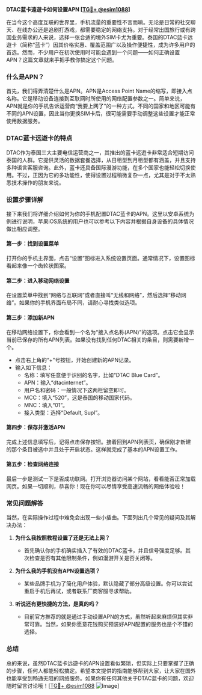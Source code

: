 **DTAC蓝卡遠遊卡如何设置APN [[TG💪+ @esim1088](https://t.me/s/esim1088)]**

在当今这个高度互联的世界里，手机流量的重要性不言而喻。无论是日常的社交聊天、在线办公还是追剧打游戏，都需要稳定的网络支持。对于经常出国旅行或有跨国业务需求的人来说，选择一张合适的境外SIM卡尤为重要。泰国的DTAC蓝卡远遊卡（简称“蓝卡”）因其价格实惠、覆盖范围广以及操作便捷性，成为许多用户的首选。然而，不少用户在初次使用时可能会遇到一个问题——如何正确设置APN？这篇文章就来手把手教你搞定这个问题。

### 什么是APN？

首先，我们得弄清楚什么是APN。APN是Access Point Name的缩写，即接入点名称。它是移动设备连接到互联网时所使用的网络配置参数之一。简单来说，APN就是你的手机告诉运营商“我要上网了”的一种方式。不同的国家和地区可能有不同的APN设置，因此当你更换SIM卡后，很可能需要手动调整这些设置才能正常使用数据服务。

### DTAC蓝卡远遊卡的特点

DTAC作为泰国三大主要电信运营商之一，其推出的蓝卡远遊卡非常适合短期访问泰国的人群。它提供灵活的数据套餐选择，从日租型到月租型都有涵盖，并且支持多种语言客服咨询。此外，蓝卡还具备国际漫游功能，在多个国家也能轻松切换使用。不过，正因为它的多功能性，使得设置过程稍微复杂一点，尤其是对于不太熟悉技术操作的朋友来说。

### 设置步骤详解

接下来我们将详细介绍如何为你的手机配置DTAC蓝卡的APN。这里以安卓系统为例进行说明，苹果iOS系统的用户也可以参考以下内容并根据自身设备的具体情况做出相应调整。

#### 第一步：找到设置菜单
打开你的手机主界面，点击“设置”图标进入系统设置页面。通常情况下，设置图标看起来像一个齿轮状图案。

#### 第二步：进入移动网络设置
在设置菜单中找到“网络与互联网”或者直接叫“无线和网络”，然后选择“移动网络”。如果你的手机界面布局不同，请耐心寻找类似选项。

#### 第三步：添加新APN
在移动网络设置下，你会看到一个名为“接入点名称(APN)”的选项。点击它会显示当前已保存的所有APN列表。如果没有找到任何DTAC相关的条目，则需要新增一个。

- 点击右上角的“+”号按钮，开始创建新的APN记录。
- 输入如下信息：
  - 名称：填写任意便于识别的名字，比如“DTAC Blue Card”。
  - APN：输入“dtacinternet”。
  - 用户名和密码：一般情况下这两栏留空即可。
  - MCC：填入“520”，这是泰国的移动国家代码。
  - MNC：填入“01”。
  - 接入类型：选择“Default, Supl”。

#### 第四步：保存并激活APN
完成上述信息填写后，记得点击保存按钮。接着回到APN列表页，确保刚才新建的那个条目被选中并且处于开启状态。这样就完成了基本的APN设置工作。

#### 第五步：检查网络连接
最后一步是测试一下是否成功联网。打开浏览器访问某个网站，看看能否正常加载网页。如果一切顺利，恭喜你！现在你可以尽情享受高速流畅的网络体验啦！

### 常见问题解答

当然，在实际操作过程中难免会出现一些小插曲。下面列出几个常见的疑问及其解决办法：

1. **为什么我按照教程设置了还是无法上网？**
   - 首先确认你的手机确实插入了有效的DTAC蓝卡，并且信号强度足够。其次检查是否有其他限制条件，例如漫游开关是否关闭等。

2. **为什么我的手机没有APN设置选项？**
   - 某些品牌手机为了简化用户体验，默认隐藏了部分高级设置。你可以尝试重启手机后再试，或者联系厂商客服寻求帮助。

3. **听说还有更快捷的方法，是真的吗？**
   - 目前官方推荐的就是通过手动设置APN的方式，虽然听起来麻烦但其实非常可靠。当然，如果你愿意花钱购买预装好APN配置的服务也是个不错的选择。

### 总结

总的来说，虽然DTAC蓝卡远遊卡的APN设置看似繁琐，但实际上只要掌握了正确的步骤，任何人都能轻松搞定。希望本文提供的指南能够帮到大家，让大家在国外也能享受到畅通无阻的网络服务。如果你有任何其他关于DTAC蓝卡的问题，欢迎随时留言讨论哦！[[TG💪+ @esim1088](https://t.me/s/esim1088) ![Image](https://i.postimg.cc/4NQfJmqS/Snipaste-2025-05-13-00-14-12.png)]